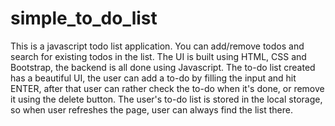 # simple_to_do_list
This is a javascript todo list application. You can add/remove todos and search for existing todos in the list. The UI is built using HTML, CSS and Bootstrap, the backend is all done using Javascript.
The to-do list created has a beautiful UI, the user can add a to-do by filling the input and hit ENTER, after that user can rather check the to-do when it's done, or remove it using the delete button.
The user's to-do list is stored in the local storage, so when user refreshes the page, user can always find the list there.
